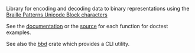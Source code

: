 Library for encoding and decoding data to binary representations using the
[Braille Patterns Unicode Block characters](https://en.wikipedia.org/wiki/Braille_Patterns)

See the [documentation](https://docs.rs/bbd-lib) or the
[source](https://github.com/qtfkwk/bbd/blob/main/lib/src/lib.rs) for each
function for doctest examples.

See also the [bbd](https://crates.io/crates/bbd) crate which provides a CLI
utility.


